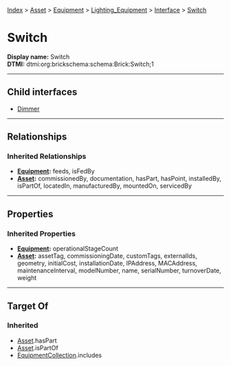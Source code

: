 [Index](../../../../../Index.md) > [Asset](../../../../Asset.md) > [Equipment](../../../Equipment.md) > [Lighting_Equipment](../../Lighting_Equipment.md) > [Interface](../Interface.md) > [Switch](#)
# Switch

**Display name:** Switch<br />
**DTMI:** dtmi:org:brickschema:schema:Brick:Switch;1

---

## Child interfaces
* [Dimmer](Dimmer.md)

---

## Relationships
### Inherited Relationships
* **[Equipment](../../../Equipment.md):** feeds, isFedBy
* **[Asset](../../../../Asset.md):** commissionedBy, documentation, hasPart, hasPoint, installedBy, isPartOf, locatedIn, manufacturedBy, mountedOn, servicedBy

---

## Properties
### Inherited Properties
* **[Equipment](../../../Equipment.md):** operationalStageCount
* **[Asset](../../../../Asset.md):** assetTag, commissioningDate, customTags, externalIds, geometry, initialCost, installationDate, IPAddress, MACAddress, maintenanceInterval, modelNumber, name, serialNumber, turnoverDate, weight

---

## Target Of
### Inherited
* [Asset](../../../../Asset.md).hasPart
* [Asset](../../../../Asset.md).isPartOf
* [EquipmentCollection](../../../../../Collection/AssetCollection/EquipmentCollection/EquipmentCollection.md).includes
